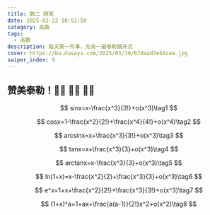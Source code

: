 ```yaml
---
title: 数二 随笔
date: 2025-02-22 18:51:59
category: 高数
tags:
  - 高数
description: 每天第一件事，先背一遍泰勒展开式
cover: https://bu.dusays.com/2025/03/19/67daad7eb1caa.jpg
swiper_index: 9
---
```


## 赞美泰勒！🙌🏻 🙌🏻 🙌🏻

$$
sinx=x-\frac{x^3}{3!}+o(x^3)\tag1
$$

$$
cosx=1-\frac{x^2}{2!}+\frac{x^4}{4!}+o(x^4)\tag2
$$

$$
arcsinx=x+\frac{x^3}{3!}+o(x^3)\tag3
$$

$$
tanx=x+\frac{x^3}{3}+o(x^3)\tag4
$$

$$
arctanx=x-\frac{x^3}{3}+o(x^3)\tag5
$$

$$
ln(1+x)=x-\frac{x^2}{2}+\frac{x^3}{3}+o(x^3)\tag6
$$

$$
e^x=1+x+\frac{x^2}{2!}+\frac{x^3}{3!}+o(x^3)\tag7
$$

$$
(1+x)^a=1+ax+\frac{a(a-1)}{2!}x^2+o(x^2)\tag8
$$



